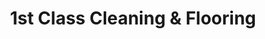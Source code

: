 ---
title: "1st Class Cleaning & Flooring"
url: /ephrata/1st-class-cleaning-and-flooring/
shop: flooring
---
